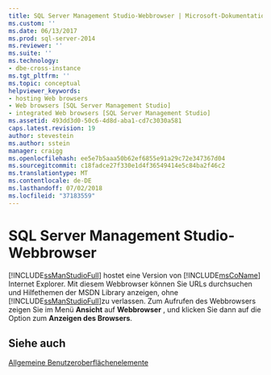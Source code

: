 ```yaml
---
title: SQL Server Management Studio-Webbrowser | Microsoft-Dokumentation
ms.custom: ''
ms.date: 06/13/2017
ms.prod: sql-server-2014
ms.reviewer: ''
ms.suite: ''
ms.technology:
- dbe-cross-instance
ms.tgt_pltfrm: ''
ms.topic: conceptual
helpviewer_keywords:
- hosting Web browsers
- Web browsers [SQL Server Management Studio]
- integrated Web browsers [SQL Server Management Studio]
ms.assetid: 493dd3d0-50c6-4d8d-aba1-cd7c3030a581
caps.latest.revision: 19
author: stevestein
ms.author: sstein
manager: craigg
ms.openlocfilehash: ee5e7b5aaa50b62ef6855e91a29c72e347367d04
ms.sourcegitcommit: c18fadce27f330e1d4f36549414e5c84ba2f46c2
ms.translationtype: MT
ms.contentlocale: de-DE
ms.lasthandoff: 07/02/2018
ms.locfileid: "37183559"
---
```

# <a name="sql-server-management-studio-web-browser"></a>SQL Server Management Studio-Webbrowser
  [!INCLUDE[ssManStudioFull](../includes/ssmanstudiofull-md.md)] hostet eine Version von [!INCLUDE[msCoName](../includes/msconame-md.md)] Internet Explorer. Mit diesem Webbrowser können Sie URLs durchsuchen und Hilfethemen der MSDN Library anzeigen, ohne [!INCLUDE[ssManStudioFull](../includes/ssmanstudiofull-md.md)]zu verlassen. Zum Aufrufen des Webbrowsers zeigen Sie im Menü **Ansicht** auf **Webbrowser** , und klicken Sie dann auf die Option zum **Anzeigen des Browsers**.  
  
## <a name="see-also"></a>Siehe auch  
 [Allgemeine Benutzeroberflächenelemente](general-user-interface-elements.md)  
  
  
